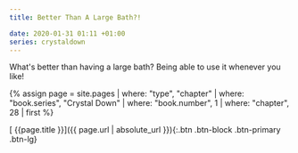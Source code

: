 ```yaml
---
title: Better Than A Large Bath?!

date: 2020-01-31 01:11 +01:00
series: crystaldown
---
```

What's better than having a large bath? Being able to use it whenever you like!

{% assign page = site.pages
  | where: "type", "chapter"
  | where: "book.series", "Crystal Down"
  | where: "book.number", 1
  | where: "chapter", 28
  | first %}

[ {{page.title }}]({{ page.url | absolute_url }}){:.btn .btn-block .btn-primary .btn-lg}
<!--more-->
